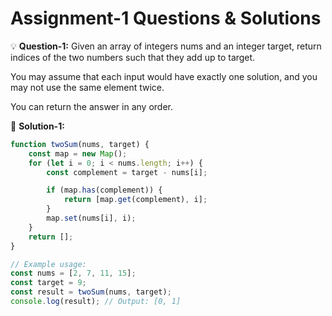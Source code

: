 # Assignment-1 Questions & Solutions

💡 **Question-1:** Given an array of integers nums and an integer target, return indices of the two numbers such that they add up to target.

You may assume that each input would have exactly one solution, and you may not use the same element twice.

You can return the answer in any order.

💬 **Solution-1:**

```js 
function twoSum(nums, target) {
    const map = new Map();
    for (let i = 0; i < nums.length; i++) {
        const complement = target - nums[i];

        if (map.has(complement)) {
            return [map.get(complement), i];
        }
        map.set(nums[i], i);
    }
    return [];
}

// Example usage:
const nums = [2, 7, 11, 15];
const target = 9;
const result = twoSum(nums, target);
console.log(result); // Output: [0, 1]

```